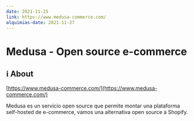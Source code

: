 ```yaml
---
date: 2021-11-25
link: https://www.medusa-commerce.com/
alquimias-date: 2021-11-27
---
```


# Medusa - Open source e-commerce

## ℹ️ About

[https://www.medusa-commerce.com/](https://www.medusa-commerce.com/)

Medusa es un servicio open source que permite montar una plataforma self-hosted de e-commerce, vamos una alternativa open source a Shopify.

